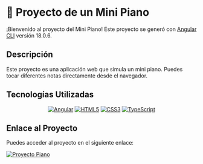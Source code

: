 # 🎹 Proyecto de un Mini Piano

¡Bienvenido al proyecto del Mini Piano! Este proyecto se generó con [Angular CLI](https://github.com/angular/angular-cli) versión 18.0.6.

## Descripción
Este proyecto es una aplicación web que simula un mini piano. Puedes tocar diferentes notas directamente desde el navegador.

## Tecnologías Utilizadas
<div align="center">
  <a href="https://angular.io/"><img src="https://img.shields.io/badge/Angular-DD0031?style=for-the-badge&logo=angular&logoColor=white" alt="Angular"/></a>
  <a href="https://developer.mozilla.org/en-US/docs/Web/HTML"><img src="https://img.shields.io/badge/HTML5-E34F26?style=for-the-badge&logo=html5&logoColor=white" alt="HTML5"/></a>
  <a href="https://developer.mozilla.org/en-US/docs/Web/CSS"><img src="https://img.shields.io/badge/CSS3-1572B6?style=for-the-badge&logo=css3&logoColor=white" alt="CSS3"/></a>
  <a href="https://www.typescriptlang.org/"><img src="https://img.shields.io/badge/TypeScript-007ACC?style=for-the-badge&logo=typescript&logoColor=white" alt="TypeScript"/></a>
</div>

## Enlace al Proyecto
Puedes acceder al proyecto en el siguiente enlace:

[![Proyecto Piano](https://img.shields.io/badge/Proyecto_Piano-Visit-00C2C2?style=for-the-badge)](https://proyectpiano.netlify.app/)


 
